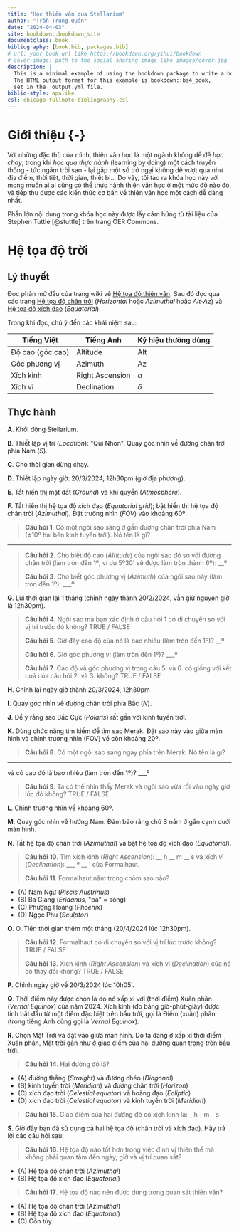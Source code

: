 ```yaml
--- 
title: "Học thiên văn qua Stellarium"
author: "Trần Trung Quân"
date: "2024-04-03"
site: bookdown::bookdown_site
documentclass: book
bibliography: [book.bib, packages.bib]
# url: your book url like https://bookdown.org/yihui/bookdown
# cover-image: path to the social sharing image like images/cover.jpg
description: |
  This is a minimal example of using the bookdown package to write a book.
  The HTML output format for this example is bookdown::bs4_book,
  set in the _output.yml file.
biblio-style: apalike
csl: chicago-fullnote-bibliography.csl
---
```


# Giới thiệu {-}

Với những đặc thù của mình, thiên văn học là một ngành không dễ để *học chay*, trong khi *học qua thực hành* (learning by doing) một cách truyền thống - tức ngắm trời sao - lại gặp một số trở ngại không dễ vượt qua như địa điểm, thời tiết, thời gian, thiết bị... Do vậy, tôi tạo ra khóa học này với mong muốn ai ai cũng có thể thực hành thiên văn học ở một mức độ nào đó, và tiếp thu được các kiến thức cơ bản về thiên văn học một cách dễ dàng nhất.

Phần lớn nội dung trong khóa học này được lấy cảm hứng từ tài liệu của Stephen Tuttle [@stuttle] trên trang OER Commons.



<!--chapter:end:index.Rmd-->

# Hệ tọa độ trời

## Lý thuyết

Đọc phần mở đầu của trang wiki về
[Hệ tọa độ thiên văn](https://vi.wikipedia.org/wiki/H%E1%BB%87_t%E1%BB%8Da_%C4%91%E1%BB%99_thi%C3%AAn_v%C4%83n).
Sau đó đọc qua các trang
[Hệ tọa độ chân trời](https://vi.wikipedia.org/wiki/H%E1%BB%87_t%E1%BB%8Da_%C4%91%E1%BB%99_ch%C3%A2n_tr%E1%BB%9Di) (_Horizontal_ hoặc _Azimuthal_ hoặc _Alt-Az_)
và [Hệ tọa độ xích đạo](https://vi.wikipedia.org/wiki/H%E1%BB%87_t%E1%BB%8Da_%C4%91%E1%BB%99_x%C3%ADch_%C4%91%E1%BA%A1o) (_Equatorial_).

Trong khi đọc, chú ý đến các khái niệm sau:

| Tiếng Việt | Tiếng Anh | Ký hiệu thường dùng |
| --- | --- | --- |
| Độ cao (góc cao) | Altitude | Alt |
| Góc phương vị | Azimuth | Az |
| Xích kinh | Right Ascension | $\alpha$ |
| Xích vĩ | Declination | $\delta$ |

## Thực hành

**A**. Khởi động Stellarium.

**B**. Thiết lập vị trí (_Location_): "Qui Nhon". Quay góc nhìn về đường chân trời phía Nam (_S_).

**C**. Cho thời gian dừng chạy.

**D**. Thiết lập ngày giờ: 20/3/2024, 12h30pm (giờ địa phương).

**E**. Tắt hiển thị mặt đất (_Ground_) và khí quyển (_Atmosphere_).

**F**. Tắt hiển thị hệ tọa độ xích đạo (_Equatorial grid_); bật hiển thị hệ tọa độ chân trời (_Azimuthal_). Đặt trường nhìn (_FOV_) vào khoảng 60º.

> **Câu hỏi 1**. Có một ngôi sao sáng ở gần đường chân trời phía Nam (±10º hai bên kinh tuyến trời). Nó tên là gì?
________
>
> **Câu hỏi 2**. Cho biết độ cao (_Altitude_) của ngôi sao đó so với đường chân trời (làm tròn đến 1º, ví dụ 5º30' sẽ được làm tròn thành 6º):
__º
>
> **Câu hỏi 3**. Cho biết góc phương vị (_Azimuth_) của ngôi sao này (làm tròn đến 1º):
___º

**G**. Lùi thời gian lại 1 tháng (chỉnh ngày thành 20/2/2024, vẫn giữ nguyên giờ là 12h30pm).

> **Câu hỏi 4**. Ngôi sao mà bạn xác định ở câu hỏi 1 có di chuyển so với vị trí trước đó không?
TRUE / FALSE
>
> **Câu hỏi 5**. Giờ đây cao độ của nó là bao nhiêu (làm tròn đến 1º)?
__º
>
> **Câu hỏi 6**. Giờ góc phương vị (làm tròn đến 1º)?
___º
>
> **Câu hỏi 7**. Cao độ và góc phương vị trong câu 5. và 6. có giống với kết quả của câu hỏi 2. và 3. không?
TRUE / FALSE


**H**. Chỉnh lại ngày giờ thành 20/3/2024, 12h30pm

**I**. Quay góc nhìn về đường chân trời phía Bắc (_N_).

**J**. Để ý rằng sao Bắc Cực (_Polaris_) rất gần với kinh tuyến trời.

**K**. Dùng chức năng tìm kiếm để tìm sao Merak. Đặt sao này vào giữa màn hình và chỉnh trường nhìn (FOV) về còn khoảng 20º.

> **Câu hỏi 8**. Có một ngôi sao sáng ngay phía trên Merak. Nó tên là gì?
__________
và có cao độ là bao nhiêu (làm tròn đến 1º)?
___º
>
> **Câu hỏi 9**. Ta có thể nhìn thấy Merak và ngôi sao vừa rồi vào ngày giờ lúc đó không?
TRUE / FALSE


**L**. Chỉnh trường nhìn về khoảng 60º.

**M**. Quay góc nhìn về hướng Nam. Đảm bảo rằng chữ S nằm ở gần cạnh dưới màn hình.

**N**. Tắt hệ tọa độ chân trời (_Azimuthal_) và bật hệ tọa độ xích đạo (_Equatorial_).

> **Câu hỏi 10**. Tìm xích kinh (_Right Ascension_):
__ h
__ m
__ s
và xích vĩ (_Declination_):
___ º
__ '
của Formalhaut.
>
> **Câu hỏi 11**. Formalhaut nằm trong chòm sao nào?


* (A) Nam Ngư (_Piscis Austrinus_)  
* (B) Ba Giang (_Eridanus_, "ba" = sóng)  
* (C) Phượng Hoàng (_Phoenix_)  
* (D) Ngọc Phu (_Sculptor_)  



**O**. O. Tiến thời gian thêm một tháng (20/4/2024 lúc 12h30pm).

> **Câu hỏi 12**. Formalhaut có di chuyển so với vị trí lúc trước không?
TRUE / FALSE
>
> **Câu hỏi 13**. Xích kinh (_Right Ascension_) và xích vĩ (_Declination_) của nó có thay đổi không?
TRUE / FALSE

**P**. Chỉnh ngày giờ về 20/3/2024 lúc 10h05'.

**Q**. Thời điểm này được chọn là do nó xấp xỉ với (thời điểm) Xuân phân (_Vernal Equinox_) của năm 2024. Xích kinh (đo bằng giờ-phút-giây) được tính bắt đầu từ một điểm đặc biệt trên bầu trời, gọi là Điểm (xuân) phân (trong tiếng Anh cũng gọi là _Vernal Equinox_).

**R**. Chọn Mặt Trời và đặt vào giữa màn hình. Do ta đang ở xấp xỉ thời điểm Xuân phân, Mặt trời gần như ở giao điểm của hai đường quan trọng trên bầu trời.

> **Câu hỏi 14**. Hai đường đó là?


* (A) đường thẳng (_Straight_) và đường chéo (_Diagonal_)  
* (B) kinh tuyến trời (_Meridian_) và đường chân trời (_Horizon_)  
* (C) xích đạo trời (_Celestial equator_) và hoàng đạo (_Ecliptic_)  
* (D) xích đạo trời (_Celestial equator_) và kinh tuyến trời (_Meridian_)  

  
>
> **Câu hỏi 15**. Giao điểm của hai đường đó có xích kinh là:
_ h 
_ m 
_ s

**S**. Giờ đây bạn đã sử dụng cả hai hệ tọa độ (chân trời và xích đạo). Hãy trả lời các câu hỏi sau:

> **Câu hỏi 16**. Hệ tọa độ nào tốt hơn trong việc định vị thiên thể mà không phải quan tâm đến ngày, giờ và vị trí quan sát?


* (A) Hệ tọa độ chân trời (_Azimuthal_)  
* (B) Hệ tọa độ xích đạo (_Equatorial_)  


>
> **Câu hỏi 17**. Hệ tọa độ nào nên được dùng trong quan sát thiên văn?


* (A) Hệ tọa độ chân trời (_Azimuthal_)  
* (B) Hệ tọa độ xích đạo (_Equatorial_)  
* (C) Còn tùy  



<!--chapter:end:01-coordinates.Rmd-->



<!--chapter:end:99-references.Rmd-->

